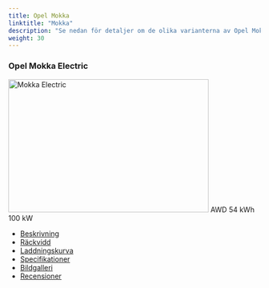 ```yaml
---
title: Opel Mokka
linktitle: "Mokka"
description: "Se nedan för detaljer om de olika varianterna av Opel Mokka"
weight: 30
---
```

<!-- markdownlint-disable MD033 -->
<!-- markdownlint-disable MD010 -->
<div class="container p-3 mb-4 bg-body-tertiary rounded border">
<h3>Opel Mokka Electric</h3>
	<div class="row">
		<div class="col col-12 col-md-6">
			<a href="mokka_electric/"><img src="https://media.evkx.net/multimedia/models/opel/mokka/mokka_electric/main_1_xst.jpeg" class="img-fluid" width="400px" height="266px" alt="Mokka Electric" ></a>
<i class="bi bi-record2-fill"></i> AWD <i class="bi bi-battery-full"></i> 54 kWh <i class="bi bi-ev-station"></i> 100 kW 
		</div>
		<div class="col col-12 col-md-6">
			<ul class="list-group list-group-flush">
				<li class="list-group-item list-group-item-action"><a href="mokka_electric/" class="text-decoration-none text-black"><i class="bi-car-front"></i> Beskrivning</a></li>
				<li class="list-group-item list-group-item-action"><a href="mokka_electric/rangeandconsumption/" class="text-decoration-none text-black" ><i class="bi-file-earmark-bar-graph"></i> Räckvidd</a></li>
				<li class="list-group-item list-group-item-action"><a href="mokka_electric/chargingcurve/" class="text-decoration-none text-black" ><i class="bi-battery-charging"></i> Laddningskurva</a></li>
				<li class="list-group-item list-group-item-action"><a href="mokka_electric/specifications/" class="text-decoration-none text-black" ><i class="bi-layout-text-sidebar-reverse"></i> Specifikationer</a></li>
				<li class="list-group-item list-group-item-action"><a href="mokka_electric/gallery/" class="text-decoration-none text-black" ><i class="bi-images"></i> Bildgalleri</a></li>
				<li class="list-group-item list-group-item-action"><a href="mokka_electric/reviews/" class="text-decoration-none text-black" ><i class="bi-person-video2"></i> Recensioner</a></li>
			</ul>
		</div>
	</div>
</div>
